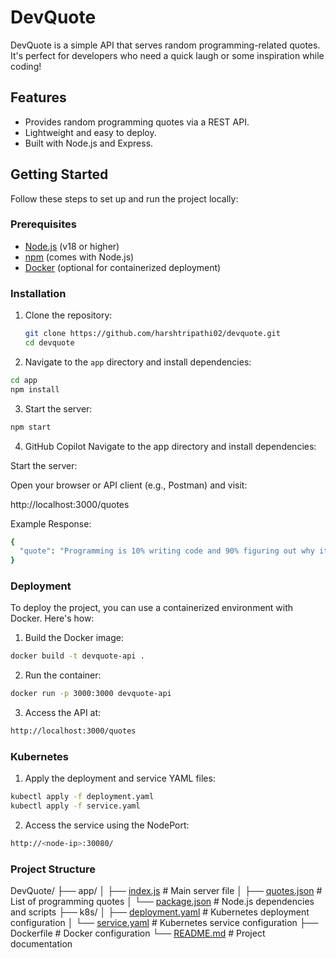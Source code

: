# DevQuote

DevQuote is a simple API that serves random programming-related quotes. It's perfect for developers who need a quick laugh or some inspiration while coding!

## Features

- Provides random programming quotes via a REST API.
- Lightweight and easy to deploy.
- Built with Node.js and Express.



## Getting Started

Follow these steps to set up and run the project locally:

### Prerequisites

- [Node.js](https://nodejs.org/) (v18 or higher)
- [npm](https://www.npmjs.com/) (comes with Node.js)
- [Docker](https://www.docker.com/) (optional for containerized deployment)

### Installation

1. Clone the repository:
   ```bash
   git clone https://github.com/harshtripathi02/devquote.git
   cd devquote
   ```

2. Navigate to the `app` directory and install dependencies:

```bash
cd app
npm install
```

3. Start the server:

```bash
npm start
```

4. GitHub Copilot
Navigate to the app directory and install dependencies:

Start the server:

Open your browser or API client (e.g., Postman) and visit:

http://localhost:3000/quotes


Example Response:

```bash
{
  "quote": "Programming is 10% writing code and 90% figuring out why it doesn’t work."
}
```


### Deployment
To deploy the project, you can use a containerized environment with Docker. Here's how:

1. Build the Docker image:

```bash
docker build -t devquote-api .
```

2. Run the container:

```bash
docker run -p 3000:3000 devquote-api
```

3. Access the API at:

```bash
http://localhost:3000/quotes
```

### Kubernetes

1. Apply the deployment and service YAML files:

```bash
kubectl apply -f deployment.yaml
kubectl apply -f service.yaml
```

2. Access the service using the NodePort:

```bash
http://<node-ip>:30080/
```

### Project Structure

DevQuote/
├── app/
│   ├── [index.js](http://_vscodecontentref_/2)         # Main server file
│   ├── [quotes.json](http://_vscodecontentref_/3)      # List of programming quotes
│   └── [package.json](http://_vscodecontentref_/4)     # Node.js dependencies and scripts
├── k8s/
│   ├── [deployment.yaml](http://_vscodecontentref_/5)  # Kubernetes deployment configuration
│   └── [service.yaml](http://_vscodecontentref_/6)     # Kubernetes service configuration
├── Dockerfile           # Docker configuration
└── [README.md](http://_vscodecontentref_/7)            # Project documentation
